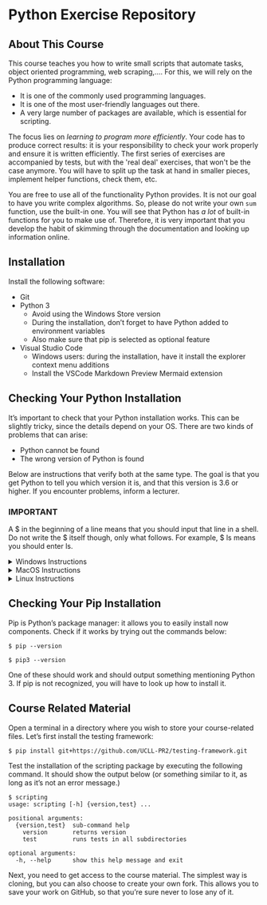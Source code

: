 # Python Exercise Repository

## About This Course

This course teaches you how to write small scripts that automate tasks, object oriented programming, web scraping,....
For this, we will rely on the Python programming language:

* It is one of the commonly used programming languages.
* It is one of the most user-friendly languages out there.
* A very large number of packages are available, which is essential for scripting.

The focus lies on *learning to program more efficiently*.
Your code has to produce correct results: it is your responsibility to check your work properly and ensure it is written efficiently.
The first series of exercises are accompanied by tests, but with the 'real deal' exercises, that won't be the case anymore.
You will have to split up the task at hand in smaller pieces, implement helper functions, check them, etc.

You are free to use all of the functionality Python provides.
It is not our goal to have you write complex algorithms.
So, please do not write your own `sum` function, use the built-in one.
You will see that Python has *a lot* of built-in functions for you to make use of.
Therefore, it is very important that you develop the habit of skimming through the documentation and looking up information online.

## Installation

Install the following software:

- Git
- Python 3
    - Avoid using the Windows Store version
    - During the installation, don’t forget to have Python added to environment variables
    - Also make sure that pip is selected as optional feature
- Visual Studio Code
    - Windows users: during the installation, have it install the explorer context menu additions
    - Install the VSCode Markdown Preview Mermaid extension

## Checking Your Python Installation

It’s important to check that your Python installation works. This can be slightly tricky, since the details depend on your OS. There are two kinds of problems that can arise:

- Python cannot be found
- The wrong version of Python is found

Below are instructions that verify both at the same type. The goal is that you get Python to tell you which version it is, and that this version is 3.6 or higher. If you encounter problems, inform a lecturer.

### IMPORTANT

A $ in the beginning of a line means that you should input that line in a shell. Do not write the $ itself though, only what follows. For example, $ ls means you should enter ls.


<details>
<summary>Windows Instructions</summary>
<br>
In a shell, write
<br>

```
$ python --version
```
If this gives you trouble, try instead
<br>
```
$ py --version
```

</details>

<details>
<summary>MacOS Instructions</summary>
<br>
In the terminal, write
<br>

```
$ python --version
```
If this doesn’t work or prints out the wrong version, try
<br>
```
$ python3 --version
```

</details>

<details>
<summary>Linux Instructions</summary>
<br>
In the shell, write
<br>

```
$ python --version
```
If this doesn’t work or prints out the wrong version, try
<br>
```
$ python3 --version
```

</details>

## Checking Your Pip Installation

Pip is Python’s package manager: it allows you to easily install now components. Check if it works by trying out the commands below:
```
$ pip --version

$ pip3 --version
```

One of these should work and should output something mentioning Python 3. If pip is not recognized, you will have to look up how to install it.

## Course Related Material

Open a terminal in a directory where you wish to store your course-related files. Let’s first install the testing framework:

```
$ pip install git+https://github.com/UCLL-PR2/testing-framework.git
```

Test the installation of the scripting package by executing the following command. It should show the output below (or something similar to it, as long as it’s not an error message.)
```
$ scripting
usage: scripting [-h] {version,test} ...

positional arguments:
  {version,test}  sub-command help
    version       returns version
    test          runs tests in all subdirectories

optional arguments:
  -h, --help      show this help message and exit
```

Next, you need to get access to the course material. The simplest way is cloning, but you can also choose to create your own fork. This allows you to save your work on GitHub, so that you’re sure never to lose any of it.